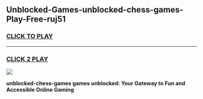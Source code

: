 
## Unblocked-Games-unblocked-chess-games-Play-Free-ruj51
<h3>
<a href="https://premium76.site?title=unblocked-chess-games&ref=20M">CLICK TO PLAY</a></h3>
<hr>

<h3>
<a href="https://premium76.site?title=unblocked-chess-games&ref=20M">CLICK 2 PLAY</a>
  
</h3>

<a href="https://premium76.site?title=unblocked-chess-games&ref=19M"><img src="https://clearcache.store/games.png"></a>


**unblocked-chess-games games unblocked: Your Gateway to Fun and Accessible Online Gaming**
